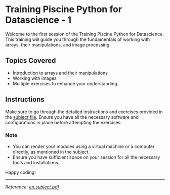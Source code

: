
# Training Piscine Python for Datascience - 1

Welcome to the first session of the Training Piscine Python for Datascience. This training will guide you through the fundamentals of working with arrays, their manipulations, and image processing.

## Topics Covered
- Introduction to arrays and their manipulations
- Working with images
- Multiple exercises to enhance your understanding

## Instructions
Make sure to go through the detailed instructions and exercises provided in the [subject file](en.subject.pdf). Ensure you have all the necessary software and configurations in place before attempting the exercises.

### Note
- You can render your modules using a virtual machine or a computer directly, as mentioned in the subject.
- Ensure you have sufficient space on your session for all the necessary tools and installations.

Happy coding!

---

_Reference: [en.subject.pdf](en.subject.pdf)_
